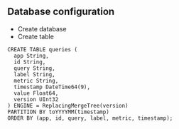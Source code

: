 ## Database configuration
- Create database
- Create table

```
CREATE TABLE queries ( 
  app String,
  id String,
  query String,  
  label String,
  metric String,
  timestamp DateTime64(9),
  value Float64,
  version UInt32
) ENGINE = ReplacingMergeTree(version)
PARTITION BY toYYYYMM(timestamp)
ORDER BY (app, id, query, label, metric, timestamp);
```
